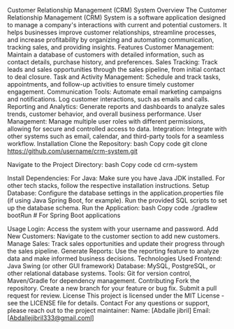Customer Relationship Management (CRM) System
Overview
The Customer Relationship Management (CRM) System is a software application designed to manage a company's interactions with current and potential customers. It helps businesses improve customer relationships, streamline processes, and increase profitability by organizing and automating communication, tracking sales, and providing insights.
Features
Customer Management: Maintain a database of customers with detailed information, such as contact details, purchase history, and preferences.
Sales Tracking: Track leads and sales opportunities through the sales pipeline, from initial contact to deal closure.
Task and Activity Management: Schedule and track tasks, appointments, and follow-up activities to ensure timely customer engagement.
Communication Tools: Automate email marketing campaigns and notifications. Log customer interactions, such as emails and calls.
Reporting and Analytics: Generate reports and dashboards to analyze sales trends, customer behavior, and overall business performance.
User Management: Manage multiple user roles with different permissions, allowing for secure and controlled access to data.
Integration: Integrate with other systems such as email, calendar, and third-party tools for a seamless workflow.
Installation
Clone the Repository:
bash
Copy code
git clone https://github.com/username/crm-system.git


Navigate to the Project Directory:
bash
Copy code
cd crm-system


Install Dependencies:
For Java: Make sure you have Java JDK installed.
For other tech stacks, follow the respective installation instructions.
Setup Database:
Configure the database settings in the application.properties file (if using Java Spring Boot, for example).
Run the provided SQL scripts to set up the database schema.
Run the Application:
bash
Copy code
./gradlew bootRun  # For Spring Boot applications


Usage
Login: Access the system with your username and password.
Add New Customers: Navigate to the customer section to add new customers.
Manage Sales: Track sales opportunities and update their progress through the sales pipeline.
Generate Reports: Use the reporting feature to analyze data and make informed business decisions.
Technologies Used
Frontend: Java Swing (or other GUI framework)
Database: MySQL, PostgreSQL, or other relational database systems.
Tools: Git for version control, Maven/Gradle for dependency management.
Contributing
Fork the repository.
Create a new branch for your feature or bug fix.
Submit a pull request for review.
License
This project is licensed under the MIT License - see the LICENSE file for details.
Contact
For any questions or support, please reach out to the project maintainer:
Name: [Abdalle jibril]
Email: [Abdallejibril333@gmail.coml]
